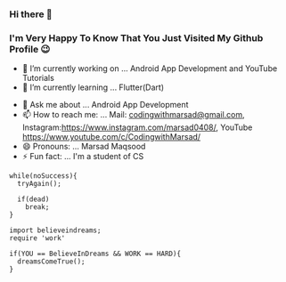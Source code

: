 ### Hi there 👋

<!--
**MarsadMaqsood/MarsadMaqsood** is a ✨ _special_ ✨ repository because its `README.md` (this file) appears on your GitHub profile.
-->
### I'm Very Happy To Know That You Just Visited My Github Profile 😉
- 🔭 I’m currently working on ... Android App Development and YouTube Tutorials
- 🌱 I’m currently learning ... Flutter(Dart)
<!-- 👯 I’m looking to collaborate on ... - 🤔 I’m looking for help with ...-->
- 💬 Ask me about ... Android App Development
- 📫 How to reach me: ... Mail: codingwithmarsad@gmail.com, Instagram:https://www.instagram.com/marsad0408/, YouTube https://www.youtube.com/c/CodingwithMarsad/
- 😄 Pronouns: ... Marsad Maqsood
- ⚡ Fun fact: ... I'm a student of CS

```
while(noSuccess){
  tryAgain();

  if(dead)
    break;   
}
```

```
import believeindreams;
require 'work'

if(YOU == BelieveInDreams && WORK == HARD){
  dreamsComeTrue();
}
```

